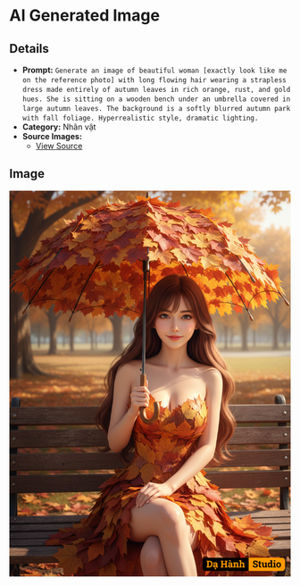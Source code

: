 # AI Generated Image

## Details
- **Prompt:** `Generate an image of beautiful woman [exactly look like me on the reference photo] with long flowing hair wearing a strapless dress made entirely of autumn leaves in rich orange, rust, and gold hues. She is sitting on a wooden bench under an umbrella covered in large autumn leaves. The background is a softly blurred autumn park with fall foliage. Hyperrealistic style, dramatic lighting.`
- **Category:** Nhân vật
- **Source Images:**
  - [View Source](https://raw.githubusercontent.com/lenzcomvth/Somethings/main/Models/Female/Female2.png)

## Image
![AI Generated Image](./image-2025-10-15T11-21-14-271Z-1f0da.png)